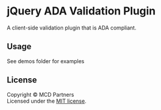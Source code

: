 jQuery ADA Validation Plugin
============================

A client-side validation plugin that is ADA compliant.

## Usage

See demos folder for examples

## License
Copyright &copy; MCD Partners<br>
Licensed under the [MIT license](https://github.com/mcdpartners/ada-validation/blob/master/MIT-LICENSE.txt).